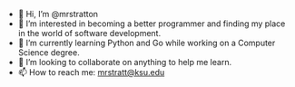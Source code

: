 - 👋 Hi, I’m @mrstratton
- 👀 I’m interested in becoming a better programmer and finding my place in the world of software development.
- 🌱 I’m currently learning Python and Go while working on a Computer Science degree.
- 💞️ I’m looking to collaborate on anything to help me learn.
- 📫 How to reach me: mrstratt@ksu.edu

<!---
mrstratton/mrstratton is a ✨ special ✨ repository because its `README.md` (this file) appears on your GitHub profile.
You can click the Preview link to take a look at your changes.
--->
